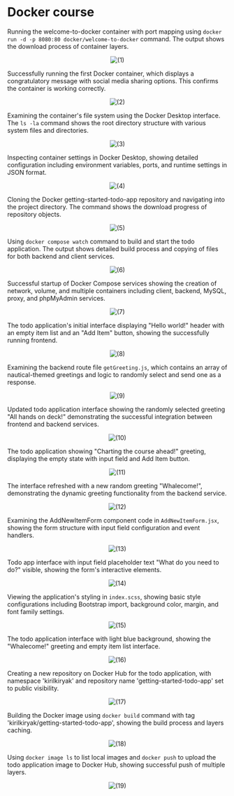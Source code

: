 <h1>Docker course</h1>

Running the welcome-to-docker container with port mapping using `docker run -d -p 8080:80 docker/welcome-to-docker` command. The output shows the download process of container layers.

<p align="center"> <img src="Screenshots/ (1).png" alt="(1)"/> </p>

Successfully running the first Docker container, which displays a congratulatory message with social media sharing options. This confirms the container is working correctly.

<p align="center"> <img src="Screenshots/ (2).png" alt="(2)"/> </p>

Examining the container's file system using the Docker Desktop interface. The `ls -la` command shows the root directory structure with various system files and directories.

<p align="center"> <img src="Screenshots/ (3).png" alt="(3)"/> </p>

Inspecting container settings in Docker Desktop, showing detailed configuration including environment variables, ports, and runtime settings in JSON format.

<p align="center"> <img src="Screenshots/ (4).png" alt="(4)"/> </p>

Cloning the Docker getting-started-todo-app repository and navigating into the project directory. The command shows the download progress of repository objects.

<p align="center"> <img src="Screenshots/ (5).png" alt="(5)"/> </p>

Using `docker compose watch` command to build and start the todo application. The output shows detailed build process and copying of files for both backend and client services.

<p align="center"> <img src="Screenshots/ (6).png" alt="(6)"/> </p>

Successful startup of Docker Compose services showing the creation of network, volume, and multiple containers including client, backend, MySQL, proxy, and phpMyAdmin services.

<p align="center"> <img src="Screenshots/ (7).png" alt="(7)"/> </p>

The todo application's initial interface displaying "Hello world!" header with an empty item list and an "Add Item" button, showing the successfully running frontend.

<p align="center"> <img src="Screenshots/ (8).png" alt="(8)"/> </p>

Examining the backend route file `getGreeting.js`, which contains an array of nautical-themed greetings and logic to randomly select and send one as a response.

<p align="center"> <img src="Screenshots/ (9).png" alt="(9)"/> </p>

Updated todo application interface showing the randomly selected greeting "All hands on deck!" demonstrating the successful integration between frontend and backend services.

<p align="center"> <img src="Screenshots/ (10).png" alt="(10)"/> </p>

The todo application showing "Charting the course ahead!" greeting, displaying the empty state with input field and Add Item button.

<p align="center"> <img src="Screenshots/ (11).png" alt="(11)"/> </p>

The interface refreshed with a new random greeting "Whalecome!", demonstrating the dynamic greeting functionality from the backend service.

<p align="center"> <img src="Screenshots/ (12).png" alt="(12)"/> </p>

Examining the AddNewItemForm component code in `AddNewItemForm.jsx`, showing the form structure with input field configuration and event handlers.

<p align="center"> <img src="Screenshots/ (13).png" alt="(13)"/> </p>

Todo app interface with input field placeholder text "What do you need to do?" visible, showing the form's interactive elements.

<p align="center"> <img src="Screenshots/ (14).png" alt="(14)"/> </p>

Viewing the application's styling in `index.scss`, showing basic style configurations including Bootstrap import, background color, margin, and font family settings.

<p align="center"> <img src="Screenshots/ (15).png" alt="(15)"/> </p>


The todo application interface with light blue background, showing the "Whalecome!" greeting and empty item list interface.

<p align="center"> <img src="Screenshots/ (16).png" alt="(16)"/> </p>

Creating a new repository on Docker Hub for the todo application, with namespace 'kirilkiryak' and repository name 'getting-started-todo-app' set to public visibility.

<p align="center"> <img src="Screenshots/ (17).png" alt="(17)"/> </p>

Building the Docker image using `docker build` command with tag 'kirilkiryak/getting-started-todo-app', showing the build process and layers caching.

<p align="center"> <img src="Screenshots/ (18).png" alt="(18)"/> </p>

Using `docker image ls` to list local images and `docker push` to upload the todo application image to Docker Hub, showing successful push of multiple layers.

<p align="center"> <img src="Screenshots/ (19).png" alt="(19)"/> </p>

